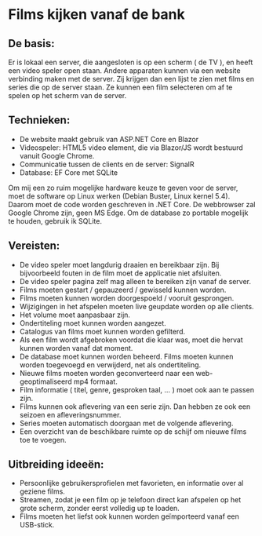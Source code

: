 # Films kijken vanaf de bank
## De basis:
Er is lokaal een server, die aangesloten is op een scherm ( de TV ), en heeft een video speler open staan. Andere apparaten kunnen via een website verbinding maken met de server. Zij krijgen dan een lijst te zien met films en series die op de server staan. Ze kunnen een film selecteren om af te spelen op het scherm van de server.

## Technieken:
* De website maakt gebruik van ASP.NET Core en Blazor
* Videospeler: HTML5 video element, die via Blazor/JS wordt bestuurd vanuit Google Chrome.
* Communicatie tussen de clients en de server: SignalR
* Database: EF Core met SQLite

Om mij een zo ruim mogelijke hardware keuze te geven voor de server, moet de software op Linux werken (Debian Buster, Linux kernel 5.4). Daarom moet de code worden geschreven in .NET Core. De webbrowser zal Google Chrome zijn, geen MS Edge. Om de database zo portable mogelijk te houden, gebruik ik SQLite.

## Vereisten:
* De video speler moet langdurig draaien en bereikbaar zijn. Bij bijvoorbeeld fouten in de film moet de applicatie niet afsluiten.
* De video speler pagina zelf mag alleen te bereiken zijn vanaf de server.
* Films moeten gestart / gepauzeerd / gewisseld kunnen worden.
* Films moeten kunnen worden doorgespoeld / vooruit gesprongen.
* Wijzigingen in het afspelen moeten live geupdate worden op alle clients. 
* Het volume moet aanpasbaar zijn.
* Ondertiteling moet kunnen worden aangezet.
* Catalogus van films moet kunnen worden gefilterd.
* Als een film wordt afgebroken voordat die klaar was, moet die hervat kunnen worden vanaf dat moment.
* De database moet kunnen worden beheerd. Films moeten kunnen worden toegevoegd en verwijderd, net als ondertiteling. 
* Nieuwe films moeten worden geconverteerd naar een web-geoptimaliseerd mp4 formaat.
* Film informatie ( titel, genre, gesproken taal, … ) moet ook aan te passen zijn.
* Films kunnen ook aflevering van een serie zijn. Dan hebben ze ook een seizoen en afleveringsnummer.
* Series moeten automatisch doorgaan met de volgende aflevering.
* Een overzicht van de beschikbare ruimte op de schijf om nieuwe films toe te voegen.

## Uitbreiding ideeën:
* Persoonlijke gebruikersprofielen met favorieten, en informatie over al geziene films.
* Streamen, zodat je een film op je telefoon direct kan afspelen op het grote scherm, zonder eerst volledig up te loaden.
* Films moeten het liefst ook kunnen worden geïmporteerd vanaf een USB-stick.

